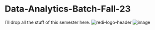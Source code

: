 # Data-Analytics-Batch-Fall-23
I`ll drop all the stuff of this semester here. 
![redi-logo-header](https://github.com/DallinarKhollin/Data-Analytics-Batch-Fall-23/assets/114177343/493fb8a1-21af-487b-89e1-910a86065a1c)
![image](https://github.com/DallinarKhollin/Data-Analytics-Batch-Fall-23/assets/114177343/fc5d1775-f3d5-4177-a13f-106de27e6500)
